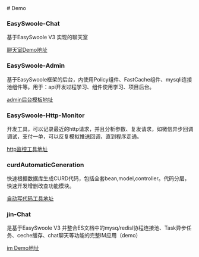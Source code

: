 <head>
<meta name="keywords" content="测试测试">
</head>
# Demo

### EasySwoole-Chat

基于EasySwoole V3 实现的聊天室 

[聊天室Demo地址](https://github.com/easy-swoole/demo/tree/3.x-chat)

### EasySwoole-Admin

基于EasySwoole框架的后台，内使用Policy组件、FastCache组件、mysqli连接池组件等。用于：api开发过程学习、组件使用学习、项目后台。 

[admin后台模板地址](https://github.com/xuanyanwow/easyswoole_admin)

### EasySwoole-Http-Monitor

开发工具，可以记录最近的http请求，并且分析参数、复发请求，如微信异步回调调试，支付一单，可以反复模拟推送回调，直到程序走通。 

[http监控工具地址](https://github.com/xuanyanwow/easyswooleHttpMonitor)

### curdAutomaticGeneration

快速根据数据库生成CURD代码，包括全套bean,model,controller。代码分层，快速开发增删改查功能模块。

[自动写代码工具地址](https://github.com/tioncico/curdAutomaticGeneration)

### jin-Chat 

是基于EasySwoole V3 并整合ES文档中的mysq/redisl协程连接池、Task异步任务、ceche缓存、chat聊天等功能的完整IM应用（demo）

[im Demo地址](https://github.com/Double-Jin/jin-chat)

